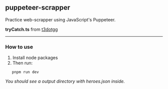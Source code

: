 ## puppeteer-scrapper

Practice web-scrapper using JavaScript's Puppeteer.

**tryCatch.ts** from [t3dotgg](https://github.com/t3dotgg/theo-pager/blob/7aee7664a246b291d873ea471431fa962af113f1/src/shared/trycatch.ts#L15)

---

### How to use

1. Install node packages
2. Then run:

```
   pnpm run dev
```

_You should see a output directory with heroes.json inside._
